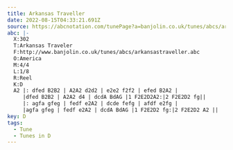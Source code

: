 ```yaml
---
title: Arkansas Traveller
date: 2022-08-15T04:33:21.691Z
source: https://abcnotation.com/tunePage?a=banjolin.co.uk/tunes/abcs/arkansastraveller/0000
abc: |-
  X:302
  T:Arkansas Traveler
  F:http://www.banjolin.co.uk/tunes/abcs/arkansastraveller.abc
  O:America
  M:4/4
  L:1/8
  R:Reel
  K:D
  A2 |: dfed B2B2 | A2A2 d2d2 | e2e2 f2f2 | efed B2A2 |
     |dfed B2B2 | A2A2 d4 | dcdA BdAG |1 F2E2D2A2:|2 F2E2D2 fg||
     |: agfa gfeg | fedf e2A2 | dcde fefg | afdf e2fg |
     |agfa gfeg | fedf e2A2 | dcdA BdAG |1 F2E2D2 fg:|2 F2E2D2 A2 ||
key: D
tags:
  - Tune
  - Tunes in D
---
```

